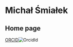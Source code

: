 # Michał Śmiałek
## Home page
[ORCID](https://orcid.org/0000-0001-6170-443X)![OrcidId](https://orcid.org/sites/default/files/images/orcid_16x16.png)

<!--
<p><a href="https://orcid.org/0000-0001-6170-443X"><em>ORCID</em> <img src="https://orcid.org/sites/default/files/images/orcid_16x16.png" alt="ORCID iD icon" width="16" height="16" border="0"></a>, <a href="https://www.scopus.com/authid/detail.uri?authorId=8691503900">Scopus</a>, <a href="https://publons.com/a/1517998"><em>Publons(Web of Science)</em></a>, <em><a href="https://scholar.google.pl/citations?user=ZB-n2YQAAAAJ">Google Scholar</a></em><br> <em><a href="https://e-dziekanat.ee.pw.edu.pl/isod-portal/wykladowca?teacherId=2448">My official info page on the faculty teaching portal.</a></em></p>
-->
